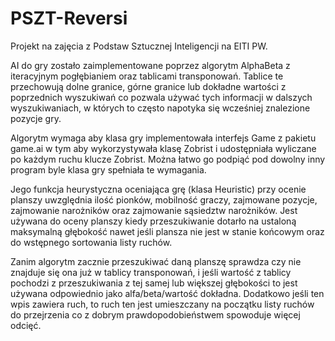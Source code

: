 # PSZT-Reversi
Projekt na zajęcia z Podstaw Sztucznej Inteligencji na EITI PW.

AI do gry zostało zaimplementowane poprzez algorytm AlphaBeta z iteracyjnym pogłębianiem oraz tablicami transponowań. Tablice te przechowują dolne granice, górne granice lub dokładne wartości z poprzednich wyszukiwań co pozwala używać tych informacji w dalszych wyszukiwaniach, w których to często napotyka się wcześniej znalezione pozycje gry. 

Algorytm wymaga aby klasa gry implementowała interfejs Game z pakietu game.ai w tym aby wykorzystywała klasę Zobrist i udostępniała wyliczane po każdym ruchu klucze Zobrist. Można łatwo go podpiąć pod dowolny inny program byle klasa gry spełniała te wymagania. 

Jego funkcja heurystyczna oceniająca grę (klasa Heuristic) przy ocenie planszy uwzględnia ilość pionków, mobilność graczy, zajmowane pozycje, zajmowanie narożników oraz zajmowanie sąsiedztw narożników. Jest używana do oceny planszy kiedy przeszukiwanie dotarło na ustaloną maksymalną głębokość nawet jeśli plansza nie jest w stanie końcowym oraz do wstępnego sortowania listy ruchów. 

Zanim algorytm zacznie przeszukiwać daną planszę sprawdza czy nie znajduje się ona już w tablicy transponowań, i jeśli wartość z tablicy pochodzi z przeszukiwania z tej samej lub większej głębokości to jest używana odpowiednio jako alfa/beta/wartość dokładna. Dodatkowo jeśli ten wpis zawiera ruch, to ruch ten jest umieszczany na początku listy ruchów do przejrzenia co z dobrym prawdopodobieństwem spowoduje więcej odcięć. 
